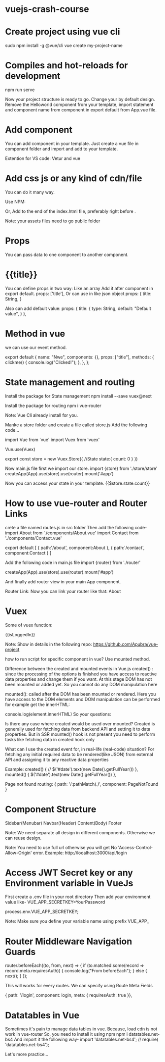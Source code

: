 # vuejs-crash-course

# Create project using vue cli
sudo npm install -g @vue/cli
vue create my-project-name

# Compiles and hot-reloads for development
npm run serve

Now your project structure is ready to go.
Change your by default design.
Remove the Helloworld component from your template,
import statement and component name from component in export default from App.vue file.

# Add component
You can add component in your template.
Just create a vue file in component folder and import and add to your template.


Extention for VS code:
Vetur and vue

# Add css js or any kind of cdn/file
You can do it many way.
<style>
  @import './assets/styles/yourstyles.css';
</style>

Use NPM:
<script>
  require( 'datatables.net-dt' )();
  export default {
    name: 'Index',
    data() {
      return { 
      }
    }
  }
</script>

Or,
Add <script> tag to index.html
Just add the <script type="text/javascript" src="https://cdn.datatables.net/v/dt/dt-1.10.16/sl-1.2.5/datatables.min.js"></script> to the end of the index.html file, preferably right before </body>.

Note: your assets files need to go public folder
# Props
You can pass data to one component to another component.
<Nwe title="I am props"/>

<h1>{{title}}</h1>

You can define props in two way:
Like an array
Add it after component in export default.
props: ['title'],
Or can use in like json object
props: {
  title: String,
}

Also can add default value:
props: {
     title: {
         type: String,
         default: "Default value",
        }
    },

# Method in vue
we can use our event method.
<template>
    <button @click="clickme()">Click Me</button>
</template>

export default {
    name: "Nwe",
    components: {},
    props: ["title"],
    methods: {
        clickme() {
            console.log("Clicked!");
        },
    },
};

# State management and routing
Install the package for State management 
npm install --save vuex@next

Install the package for routing
npm i vue-router

Note: Vue Cli already install for you.

Manke a store folder and create a file called store.js
Add the following code...

import Vue from 'vue'
import Vuex from 'vuex'

Vue.use(Vuex)

export const store = new Vuex.Store({
  //State
  state:{
    count: 0
  }
})

Now main.js file first we import our store.
import {store} from './store/store'
createApp(App).use(store).use(router).mount('#app')

Now you can access your state in your template.
{{$store.state.count}}

# How to use vue-router and Router Links
crete a file named routes.js in src folder
Then add the following code-
import About from './components/About.vue'
import Contact from './components/Contact.vue'

export default [
  { path:'/about', component:About },
  { path:'/contact', component:Contact }
]

Add the following code in main.js file
import {router} from './router'

createApp(App).use(store).use(router).mount('#app')

And finally add router view in your main App component.
<router-view></router-view>

Router Link:
Now you can link your router like that:
<router-link to="/about">About</router-link>

# Vuex
Some of vuex function:
<script>
import $ from 'jquery'
import {  mapGetters } from 'vuex';
import store from "../store";
export default {
  name: 'holderregistration',
  components: {
  },
  computed: mapGetters(['isLoggedIn']),
  methods: {
      register(){
          let username = $("#username").val();
          let email = $("#email").val();
          let password = $("#password").val();
          store.dispatch('finalizeLogin',{username, email, password})
          
          console.log(store.getters.isLoggedIn.email);
      }
  }
}
</script>

{{isLoggedIn}}

Note: Show in details in the following repo:
https://github.com/Apubra/vue-project



how to run script for specific component in vue?
Use mounted method.

Difference between the created and mounted events in Vue.js
created() : since the processing of the options is finished you have access to reactive data properties and change them if you want. At this stage DOM has not been mounted or added yet. So you cannot do any DOM manipulation here

mounted(): called after the DOM has been mounted or rendered. Here you have access to the DOM elements and DOM manipulation can be performed for example get the innerHTML:

console.log(element.innerHTML)
So your questions:

Is there any case where created would be used over mounted?
Created is generally used for fetching data from backend API and setting it to data properties. But in SSR mounted() hook is not present you need to perform tasks like fetching data in created hook only

What can I use the created event for, in real-life (real-code) situation?
For fetching any initial required data to be rendered(like JSON) from external API and assigning it to any reactive data properties

Example:
  created() {
      // $('#date').text(new Date().getFullYear())
    },
  mounted() {
      $('#date').text(new Date().getFullYear())
    },

Page not found routing:
{ path: '/:pathMatch(.*)*', component: PageNotFound }



# Component Structure
Sidebar(Menubar)
Navbar(Header)
Content(Body)
Footer


Note: We need separate all design in different components.
Otherwise we can reuse design.

Note: You need to use full url otherwise you will get No 'Access-Control-Allow-Origin' error.
Example: http://localhost:3000/api/login


# Access JWT Secret key or any Environment variable in VueJs
First create a .env file in your root directory
Then add your environment value like-
VUE_APP_SECRETKEY=YourPassword

process.env.VUE_APP_SECRETKEY;

Note: Make sure you define your variable name using prefix VUE_APP_


# Router Middleware Navigation Guards
router.beforeEach((to, from, next) => {
  if (to.matched.some(record => record.meta.requiresAuth)) {
    console.log("From beforeEach");
  } else {
    next();
  }
});

This will works for every routes.
We can specify using Route Meta Fields

{ path: '/login', component: login, meta: { requiresAuth: true }},

# 
# Datatables in Vue
Sometimes it's pain to manage data tables in vue.
Because, load cdn is not work in vue-router
So, you need to install it using npm
npm i datatables.net-bs4
And import it the following way-
import 'datatables.net-bs4';
// require( 'datatables.net-bs4');

Let's more practice...